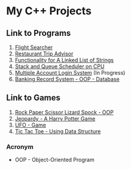 # My C++ Projects

## Link to Programs
1. [Flight Searcher](https://github.com/jhuynh176/cpp_projects/tree/main/projects/flight_searcher)
2. [Restaurant Trip Advisor](https://github.com/jhuynh176/cpp_projects/tree/main/projects/restaurant_trip_advisor)
3. [Functionality for A Linked List of Strings](https://github.com/jhuynh176/cpp_projects/tree/main/projects/linked_list_strings_functionality)
4. [Stack and Queue Scheduler on CPU](https://github.com/jhuynh176/cpp_projects/tree/main/projects/stack_queue_arithmetic_expression)
5. [Multiple Account Login System](https://github.com/jhuynh176/cpp_projects/tree/main/projects/multiple_account_login_system) (In Progress)
6. [Banking Record System - OOP - Database](https://github.com/jhuynh176/cpp_projects/tree/main/projects/banking_record_system)


## Link to Games
1. [Rock Paper Scissor Lizard Spock - OOP](https://github.com/jhuynh176/cpp_projects/tree/main/projects/rock_paper_scissor_lizard_spock)
2. [Jeopardy - A Harry Potter Game](https://github.com/jhuynh176/cpp_projects/tree/main/projects/sorting_hat)
3. [UFO - Game](https://github.com/jhuynh176/cpp_projects/tree/main/projects/UFO_game) 
4. [Tic Tac Toe - Using Data Structure](https://github.com/jhuynh176/cpp_projects/tree/main/projects/tic_tac_toe)

### Acronym
- OOP - Object-Oriented Program
